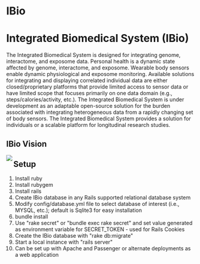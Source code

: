 IBio
====

<h1>Integrated Biomedical System (IBio)</h1>

  The Integrated Biomedical System is designed for integrating genome, interactome, and exposome data.  Personal health is a dynamic state affected by genome, interactome, and exposome.  Wearable body sensors enable dynamic physiological and exposome monitoring.  Available solutions for integrating and displaying correlated individual data are either closed/proprietary platforms that provide limited access to sensor data or have limited scope that focuses primarily on one data domain (e.g., steps/calories/activity, etc.).  The Integrated Biomedical System is under development as an adaptable open-source solution for the burden associated with integrating heterogeneous data from a rapidly changing set of body sensors.  The Integrated Biomedical System provides a solution for individuals or a scalable platform for longitudinal research studies.

<h2>IBio Vision</h2>

<img src="https://github.com/doricke/ibio/public/IBio_Vision.png" align="left">

<h2>Setup</h2>

1. Install ruby
2. Install rubygem
3. Install rails
4. Create IBio database in any Rails supported relational database system
5. Modify config/database.yml file to select database of interest (i.e., MYSQL, etc.); default is Sqlite3 for easy installation
6. bundle install
7. Use "rake secret" or "bundle exec rake secret" and set value generated as environment variable for SECRET_TOKEN - used for Rails Cookies
8. Create the IBio database with "rake db:migrate"
9. Start a local instance with "rails server" 
10. Can be set up with Apache and Passenger or alternate deployments as a web application
